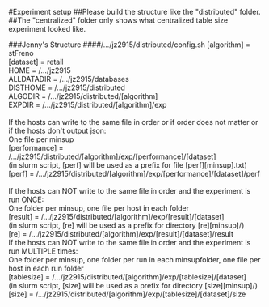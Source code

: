 #Experiment setup
##Please build the structure like the "distributed" folder.
##The "centralized" folder only shows what centralized table size experiment looked like.

###Jenny's Structure
####/.../jz2915/distributed/config.sh
[algorithm] = stFreno<br>
[dataset] = retail<br>
HOME = /.../jz2915<br>
ALLDATADIR = /.../jz2915/databases<br>
DISTHOME = /.../jz2915/distributed<br>
ALGODIR = /.../jz2915/distributed/[algorithm]<br>
EXPDIR = /.../jz2915/distributed/[algorithm]/exp<br>
<br>
If the hosts can write to the same file in order or if order does not matter or if the hosts don't output json:<br>
One file per minsup<br>
[performance] = /.../jz2915/distributed/[algorithm]/exp/[performance]/[dataset]<br>
(in slurm script, [perf] will be used as a prefix for file [perf][minsup].txt)<br>
[perf] = /.../jz2915/distributed/[algorithm]/exp/[performance]/[dataset]/perf<br>
<br>
If the hosts can NOT write to the same file in order and the experiment is run ONCE:<br>
One folder per minsup, one file per host in each folder<br>
[result] = /.../jz2915/distributed/[algorithm]/exp/[result]/[dataset]<br>
(in slurm script, [re] will be used as a prefix for directory [re][minsup]/)<br>
[re] = /.../jz2915/distributed/[algorithm]/exp/[result]/[dataset]/result<br>
If the hosts can NOT write to the same file in order and the experiment is run MULTIPLE times:<br>
One folder per minsup, one folder per run in each minsupfolder, one file per host in each run folder<br>
[tablesize] = /.../jz2915/distributed/[algorithm]/exp/[tablesize]/[dataset]<br>
(in slurm script, [size] will be used as a prefix for directory [size][minsup]/)<br>
[size] = /.../jz2915/distributed/[algorithm]/exp/[tablesize]/[dataset]/size<br>
